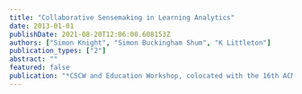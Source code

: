```yaml
---
title: "Collaborative Sensemaking in Learning Analytics"
date: 2013-01-01
publishDate: 2021-08-20T12:06:00.608153Z
authors: ["Simon Knight", "Simon Buckingham Shum", "K Littleton"]
publication_types: ["2"]
abstract: ""
featured: false
publication: "*CSCW and Education Workshop, colocated with the 16th ACM Computer Support łdots*"
---
```


